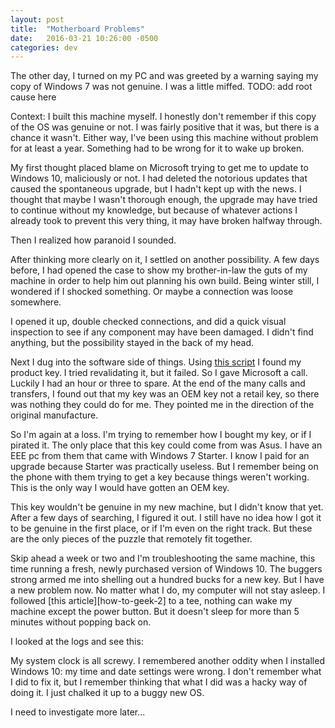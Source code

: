 ```yaml
---
layout: post
title:  "Motherboard Problems"
date:   2016-03-21 10:26:00 -0500
categories: dev
---
```

The other day, I turned on my PC and was greeted by a warning saying my copy of Windows 7 was not genuine. I was a little miffed. TODO: add root cause here

Context: I built this machine myself. I honestly don't remember if this copy of the OS was genuine or not. I was fairly positive that it was, but there is a chance it wasn't. Either way, I've been using this machine without problem for at least a year. Something had to be wrong for it to wake up broken.

My first thought placed blame on Microsoft trying to get me to update to Windows 10, maliciously or not. I had deleted the notorious updates that caused the spontaneous upgrade, but I hadn't kept up with the news. I thought that maybe I wasn't thorough enough, the upgrade may have tried to continue without my knowledge, but because of whatever actions I already took to prevent this very thing, it may have broken halfway through.

Then I realized how paranoid I sounded.

After thinking more clearly on it, I settled on another possibility. A few days before, I had opened the case to show my brother-in-law the guts of my machine in order to help him out planning his own build. Being winter still, I wondered if I shocked something. Or maybe a connection was loose somewhere.

I opened it up, double checked connections, and did a quick visual inspection to see if any component may have been damaged. I didn't find anything, but the possibility stayed in the back of my head.

Next I dug into the software side of things. Using [this script][how-to-geek-1] I found my product key. I tried revalidating it, but it failed. So I gave Microsoft a call. Luckily I had an hour or three to spare. At the end of the many calls and transfers, I found out that my key was an OEM key not a retail key, so there was nothing they could do for me. They pointed me in the direction of the original manufacture.

So I'm again at a loss. I'm trying to remember how I bought my key, or if I pirated it. The only place that this key could come from was Asus. I have an EEE pc from them that came with Windows 7 Starter. I know I paid for an upgrade because Starter was practically useless. But I remember being on the phone with them trying to get a key because things weren't working. This is the only way I would have gotten an OEM key.

This key wouldn't be genuine in my new machine, but I didn't know that yet. After a few days of searching, I figured it out. I still have no idea how I got it to be genuine in the first place, or if I'm even on the right track. But these are the only pieces of the puzzle that remotely fit together.

Skip ahead a week or two and I'm troubleshooting the same machine, this time running a fresh, newly purchased version of Windows 10. The buggers strong armed me into shelling out a hundred bucks for a new key. But I have a new problem now. No matter what I do, my computer will not stay asleep. I followed [this article][how-to-geek-2] to a tee, nothing can wake my machine except the power button. But it doesn't sleep for more than 5 minutes without popping back on.

I looked at the logs and see this:

My system clock is all screwy. I remembered another oddity when I installed Windows 10: my time and date settings were wrong. I don't remember what I did to fix it, but I remember thinking that what I did was a hacky way of doing it. I just chalked it up to a buggy new OS.

I need to investigate more later...

[how-to-geek-1]:
[how-to-geek-2]:
